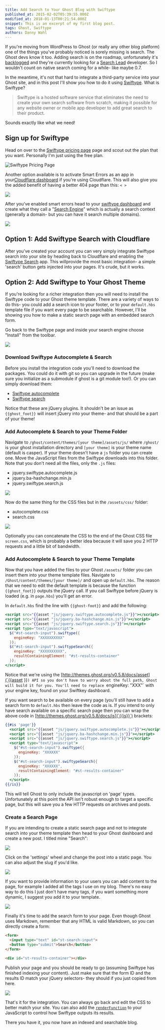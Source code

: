 ```yaml
---
title: Add Search to Your Ghost Blog with Swiftype
published_at: 2015-02-02T05:39:55.000Z
modified_at: 2018-01-13T00:21:54.000Z
snippet: This is an excerpt of my first blog post.
tags: Ghost, Swiftype
authors: Danny Wahl
---
```


If you're moving from WordPress to Ghost (or really any other blog platform) one
of the things you've probably noticed is sorely missing is search. The Ghost
devs know it too. Adding search is on the roadmap, unfortunately it's
[backlogged](https://trello.com/c/tNNWYXzf/51-search) and they're currently
looking for a [Search Lead](https://ghost.org/contribute/search-lead/)
developer. So I wouldn't count on native search coming for a while- like maybe
0.7.

In the meantime, it's not that hard to integrate a third-party service into your
Ghost site, and in this post I'll show you how to do it using
[Swiftype](https://swiftype.com/). What is Swiftype?

> Swiftype is a hosted software service that eliminates the need to create your
> own search software from scratch, making it possible for any website owner or
> mobile app developer to add great search to their product.

Sounds exactly like what we need!

## Sign up for Swiftype

Head on over to the [Swiftype pricing page](https://swiftype.com/pricing) page
and scout out the plan that you want. Personally I'm just using the free plan.

![Swiftype Pricing Page](add-search-to-your-ghost-blog/swiftype-pricing-overview.png)

Another option available is to activate Smart Errors as an app in
your[Cloudflare dashboard](https://www.cloudflare.com/zone-picker?from=/cloudflare-apps)
if you're using Cloudflare. This will also give you the added benefit of having
a better 404 page than this: `< >`

![](add-search-to-your-ghost-blog/smart-errors-cloudflare-app.png)

After you've enabled smart errors head to your
[swiftype dashboard](https://swiftype.com/home) and create what they call a
"[Search Engine](https://swiftype.com/engines/new)" which is actually a search
context (generally a domain- but you can have it search multiple domains).

![](add-search-to-your-ghost-blog/swiftype-search-engine-overview.png)

## Option 1: Add Swiftype Search with Cloudflare

After you've created your account you can very simply integrate Swiftype search
into your site by heading back to Cloudflare and enabling the
[Swiftype Search](https://www.cloudflare.com/apps/swiftype_search) app. This
willprovide the most basic integration- a simple 'search' button gets injected
into your pages. It's crude, but it works.

## Option 2: Add Swiftype to Your Ghost Theme

If you're looking for a richer integration then you will need to install the
Swiftype code to your Ghost theme template. There are a variety of ways to do
this- you could add a search icon to your footer, or to your `default.hbs`
template file if you want every page to be searchable. However, I'll be showing
you how to make a static search page with an embedded search form.

Go back to the Swiftype page and inside your search engine choose "Install" from
the toolbar.

![](add-search-to-your-ghost-blog/swiftype-searchengine-toolbar.png)

### Download Swiftype Autocomplete & Search

Before you install the integration code you'll need to download the packages.
You could do it with git so you can upgrade in the future (make sure you
initialize as a submodule if ghost is a git module too!). Or you can simply
download them:

- [Swiftype autocomplete](https://github.com/swiftype/swiftype-autocomplete-jquery)
- [Swiftype search](https://github.com/swiftype/swiftype-search-jquery)

Notice that these are jQuery plugins. It shouldn't be an issue as
`{{ghost_foot}}` will insert jQuery into your theme- and that should be a part
of your theme!

### Add Autocomplete & Search to your Theme Folder

Navigate to `/ghost/content/themes/[your theme]/assets/js/` where `/ghost/` is
your ghost installation directory and `[your theme]` is your theme name (default
is casper). If your theme doesn't have a `js` folder you can create one. Move
the JavaScript files from the Swiftype downloads into this folder. Note that you
don't need all the files, only the `.js` files:

- jquery.swiftype.autocomplete.js
- jquery.ba-hashchange.min.js
- jquery.swiftype.search.js

![](add-search-to-your-ghost-blog/swiftype-js-files-added-to-ghost.png)

Now do the same thing for the CSS files but in the `/assets/css/` folder:

- autocomplete.css
- search.css

![](add-search-to-your-ghost-blog/swiftype-css-files-added-to-ghost.png)

Optionally you can concatenate the CSS to the end of the Ghost CSS file
`screen.css`, which is probably a better idea because it will save you 2 HTTP
requests and a little bit of bandwidth.

### Add Autocomplete & Search to your Theme Template

Now that you have added the files to your Ghost `/assets/` folder you can insert
them into your theme template files. Navigate to
`/Ghost/content/themes/[your theme]/` and open up `default.hbs`. The reason that
we need to edit the default template is because the function `{{ghost_foot}}`
outputs the jQuery call. If you call Swiftype before jQuery is loaded (e.g. in
`page.hbs`) you'll get an error.

In `default.hbs` find the line with `{{ghost-foot}}` and add the following:

```handlebars
<script src="{{asset "js/jquery.swiftype.autocomplete.js"}}"></script>
<script src="{{asset "js/jquery.ba-hashchange.min.js"}}"></script>
<script src="{{asset "js/jquery.swiftype.search.js"}}"></script>
<script type="text/javascript">
  $("#st-search-input").swiftype({
    engineKey: "XXXXXXXXXX"
  });
  $("#st-search-input").swiftypeSearch({
    engineKey: "XXXXXXXXXX",
    resultContainingElement: "#st-results-container"
  });
</script>
```

Notice that we're using the
[http://themes.ghost.org/v0.5.8/docs/asset](`{{asset }}`) API so you don't have
to worry about the full path, Ghost will build it for you. You'll need to
replace `engineKey: "XXX"` with your engine key, found on your Swiftkey
dashboard.

If you want search to be available on every page (you'll still have to add a
search form to `default.hbs` then leave the code as is. If you intend to only
have search available on a specific search page then you can wrap the above code
in [http://themes.ghost.org/v0.5.8/docs/is](`{{is}}`) brackets:

```handlebars
{{#is 'page'}}
  <script src="{{asset "js/jquery.swiftype.autocomplete.js"}}"></script>
  <script src="{{asset "js/jquery.ba-hashchange.min.js"}}"></script>
  <script src="{{asset "js/jquery.swiftype.search.js"}}"></script>
  <script type="text/javascript">
    $("#st-search-input").swiftype({
      engineKey: "XXXXXX"
    });
    $("#st-search-input").swiftypeSearch({
      engineKey: "XXXXXX",
      resultContainingElement: "#st-results-container"
    });
  </script>
{{/is}}
```

This will tell Ghost to only include the javascript on 'page' types.
Unfortunately at this point the API isn't robust enough to target a specific
page, but this will save you a few HTTP requests on archives and posts.

### Create a Search Page

If you are intending to create a static search page and not to integrate search
into your theme template then head to your Ghost dashboard and create a new
post. I titled mine "Search":

![](add-search-to-your-ghost-blog/post-named-search-in-ghost.png)

Click on the 'settings' wheel and change the post into a static page. You can
also adjust the slug if you'd like.

![](add-search-to-your-ghost-blog/adjusting-a-post-type-in-ghost.png)

If you want to provide information to your users you can add content to the
page, for example I added all the tags I use on my blog. There's no easy way to
do this I just don't have many tags, if you want something more dynamic, I
suggest you add it to your template.

![](add-search-to-your-ghost-blog/edited-search-page-with-content.png)

Finally it's time to add the search form to your page. Even though Ghost uses
Markdown, remember that any HTML is valid Markdown, so you can directly create a
form:

```markdown
<form>
  <input type="text" id="st-search-input">
  <button type="submit">Search</button>
</form>

<div id="st-results-container"></div>
```

Publish your page and you should be ready to go (assuming Swiftype has finished
indexing your content). Just make sure that the form ID and the results ID match
your jQuery selectors- they should if you just copied from here.

![](add-search-to-your-ghost-blog/swiftype-autocomplete.png)

That's it for the integration. You can always go back and edit the CSS to better
match your site. You can also add the
[`renderFunction`](https://swiftype.com/engines/iyware-dot-com/install) to your
JavaScript to control how Swiftype outputs its results.

There you have it, you now have an indexed and searchable blog.
